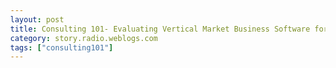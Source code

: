 ```yaml
---
layout: post
title: Consulting 101- Evaluating Vertical Market Business Software for Yoga Studios
category: story.radio.weblogs.com
tags: ["consulting101"]
---
```

<head>
<meta http-equiv="Content-Type" content="text/html; charset=UTF-8">
    <meta http-equiv="Expires" content="Mon, 01 Jan 1990 01:00:00 GMT">
    <title>Consulting 101: Evaluating Vertical Market Business Software for Yoga Studios</title>
    <style type="text/css">
      body {
        margin-top: 0px;
        margin-left: 0px;
        margin-right: 0px;
        margin-bottom: 0px;
        }

      body, td, p {
        font-family: verdana, sans-serif;
        font-size: 90%;
        }

      h2 { 
        font-family: Verdana, Arial, Helvetica, sans-serif; font-size: 24px; font-weight: bold
        }
      .header {
        font-family: Verdana, Arial, Helvetica, sans-serif; font-size: 40px; font-weight: bold
        }
      .realsmall {
        font-family: Verdana, Arial, Helvetica, sans-serif; font-size: 9px;
        }
      .small {
        font-family: Verdana, Arial, Helvetica, sans-serif; font-size: 10px;
        }
      </style>
    </head>

| 

 |

| ![](http://radio.weblogs.com/0103807/images/trans60x60.gif)  
 | Last updated: 9/18/2002; 9:32:05 PM  
 | ![](http://radio.weblogs.com/0103807/images/trans60x60.gif) |

| ![](http://radio.weblogs.com/0103807/images/trans60x1.gif)  
 | 

<font size="+3"><b><a href="http://radio.weblogs.com/0103807/" style="color:black; text-decoration:none">The FuzzyBlog!</a></b></font>  
_Marketing 101. Consulting 101. PHP Consulting. Random geeky stuff. I Blog Therefore I Am._

<font size="+1"><b>Consulting 101: Evaluating Vertical Market Business Software for Yoga Studios</b></font>

At this point, having read the title of this essay, you're probably thinking that "Scott's lost his mind".&nbsp; Why is he writing about this?&nbsp; Well, read on and learn.&nbsp; There is a good lesson for consultants here as well as useful information for owners of yoga studios as well.

As a small consultant in the technology field, no matter what you do for your clients, they will turn to you for technology advice.&nbsp; It doesn't matter if you are there to build web sites or install a new computer -- if you are technical and available then people will ask you questions.&nbsp; That's ok.&nbsp; It's actually good since it is another opportunity to build a better, perhaps more lucrative, relationship with your customer.&nbsp; This essay is an example of just that circumstance.

My partner is an avid believer in yoga and got us a gig doing the web site for Diane Ducharme's Bikram yoga business, [www.yogaforyou.net](http://www.yogaforyou.net).&nbsp; Diane was happy with our work (and our willingness&nbsp;to take care of a minor virus outbreak on her laptop)&nbsp;and recommend us to the very, very cool Kate of [Bikram Yoga Ipswich](http://www.bikramyogaipswich.com).&nbsp; I did the sales call and put together a plan for her website and we were talking about computers and hardware for her studio (I need to put together some recommendations for her) and then she asked me about buying software for her business: Omsoft and a few other packages.&nbsp; She asked my opinion if it's a good purchase or not and I realized "Hey! There's an essay in this".&nbsp; And here we are.

### Evaluating Software for Running Your Business

Vertical market

[http://www.mindbodysoftware.com/](http://www.mindbodysoftware.com/)

[http://www.yogacounts.com/](http://www.yogacounts.com/)

<script src="http://radiocomments.userland.com/comments?u=103807&amp;c=counts" type="text/javascript"></script>[comment&nbsp;[<script type="text/javascript" language="JavaScript">commentCounter ("stories/2002/09/18/consulting101EvaluatingVerticalMarketBusinessSoftwareForYogaStudios")</script>]](http://radiocomments.userland.com/comments?u=103807&p=stories%2F2002%2F09%2F18%2Fconsulting101EvaluatingVerticalMarketBusinessSoftwareForYogaStudios&link=http%3A%2F%2Fradio.weblogs.com%2F0103807%2Fstories%2F2002%2F09%2F18%2Fconsulting101EvaluatingVerticalMarketBusinessSoftwareForYogaStudios.html "Click here to comment on this page.")

<script language="JavaScript" type="text/javascript"><!--
	var imageUrl = "http://radio.xmlstoragesystem.com/weblogStats/count.gif";
	var imageTag = "<img src=\"" + imageUrl + "?group=radio1&usernum=103807&referer=" + escape (document.referrer) + "\" height=\"1\" width=\"1\">";
	document.write (imageTag);
	//--></script>

 | ![](http://radio.weblogs.com/0103807/images/trans60x1.gif)  
 |
| ![](http://radio.weblogs.com/0103807/images/trans60x60.gif)  
 | Copyright 2002 © The FuzzyStuff  
 | ![](http://radio.weblogs.com/0103807/images/trans60x60.gif)  
 |

